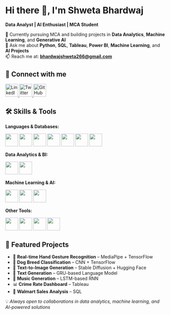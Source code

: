 # Hi there 👋, I'm Shweta Bhardwaj  
**Data Analyst | AI Enthusiast | MCA Student**

🌱 Currently pursuing MCA and building projects in **Data Analytics**, **Machine Learning**, and **Generative AI**  
💬 Ask me about **Python**, **SQL**, **Tableau**, **Power BI**, **Machine Learning**, and **AI Projects**  
📫 Reach me at: **bhardwajshweta266@gmail.com**  

## 🔗 Connect with me  

<p align="left">
  <a href="https://www.linkedin.com/in/shweta-bhardwaj21/" target="_blank">
    <img src="https://cdn.jsdelivr.net/gh/devicons/devicon/icons/linkedin/linkedin-original.svg" alt="LinkedIn" width="40" height="40"/>
  </a>
  <a href="https://x.com/ShwetaBhar21" target="_blank">
    <img src="https://cdn.jsdelivr.net/gh/devicons/devicon/icons/twitter/twitter-original.svg" alt="Twitter" width="40" height="40"/>
  </a>
  <a href="https://github.com/Shwetabhar21" target="_blank">
    <img src="https://cdn.jsdelivr.net/gh/devicons/devicon/icons/github/github-original.svg" alt="GitHub" width="40" height="40"/>
  </a>
</p>

## 🛠 Skills & Tools  

**Languages & Databases:**  
<p align="left">
  <img src="https://cdn.jsdelivr.net/gh/devicons/devicon/icons/python/python-original.svg" width="40" height="40"/>
  <img src="https://cdn.jsdelivr.net/gh/devicons/devicon/icons/c/c-original.svg" width="40" height="40"/>
  <img src="https://cdn.jsdelivr.net/gh/devicons/devicon/icons/cplusplus/cplusplus-original.svg" width="40" height="40"/>
  <img src="https://cdn.jsdelivr.net/gh/devicons/devicon/icons/r/r-original.svg" width="40" height="40"/>
  <img src="https://cdn.jsdelivr.net/gh/devicons/devicon/icons/postgresql/postgresql-original.svg" width="40" height="40"/>
  <img src="https://cdn.jsdelivr.net/gh/devicons/devicon/icons/mongodb/mongodb-original.svg" width="40" height="40"/>
  <img src="https://cdn.jsdelivr.net/gh/devicons/devicon/icons/mysql/mysql-original.svg" width="40" height="40"/>
</p>

**Data Analytics & BI:**  
<p align="left">
  <img src="https://cdn.worldvectorlogo.com/logos/tableau-software.svg" width="40" height="40"/>
  <img src="https://upload.wikimedia.org/wikipedia/commons/c/cf/New_Power_BI_Logo.svg" width="40" height="40"/>
</p>

**Machine Learning & AI:**  
<p align="left">
  <img src="https://cdn.jsdelivr.net/gh/devicons/devicon/icons/tensorflow/tensorflow-original.svg" width="40" height="40"/>
  <img src="https://cdn.jsdelivr.net/gh/devicons/devicon/icons/opencv/opencv-original.svg" width="40" height="40"/>
  <img src="https://huggingface.co/front/assets/huggingface_logo.svg" width="40" height="40"/>
</p>

**Other Tools:**  
<p align="left">
  <img src="https://cdn.jsdelivr.net/gh/devicons/devicon/icons/git/git-original.svg" width="40" height="40"/>
  <img src="https://cdn.jsdelivr.net/gh/devicons/devicon/icons/github/github-original.svg" width="40" height="40"/>
  <img src="https://cdn.jsdelivr.net/gh/devicons/devicon/icons/jupyter/jupyter-original.svg" width="40" height="40"/>
  <img src="https://upload.wikimedia.org/wikipedia/commons/d/d0/Google_Colaboratory_SVG_Logo.svg" width="40" height="40"/>
</p>

## 🚀 Featured Projects  

- 🤖 **Real-time Hand Gesture Recognition** – MediaPipe + TensorFlow  
- 🐶 **Dog Breed Classification** – CNN + TensorFlow  
- 🎨 **Text-to-Image Generation** – Stable Diffusion + Hugging Face  
- 📝 **Text Generation** – GRU-based Language Model  
- 🎵 **Music Generation** – LSTM-based RNN  
- 📊 **Crime Rate Dashboard** – Tableau  
- 🛒 **Walmart Sales Analysis** – SQL  

💡 *Always open to collaborations in data analytics, machine learning, and AI-powered solutions*

